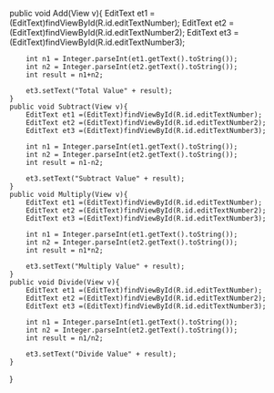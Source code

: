 public void Add(View v){
        EditText et1 =(EditText)findViewById(R.id.editTextNumber);
        EditText et2 =(EditText)findViewById(R.id.editTextNumber2);
        EditText et3 =(EditText)findViewById(R.id.editTextNumber3);

        int n1 = Integer.parseInt(et1.getText().toString());
        int n2 = Integer.parseInt(et2.getText().toString());
        int result = n1+n2;

        et3.setText("Total Value" + result);
    }
    public void Subtract(View v){
        EditText et1 =(EditText)findViewById(R.id.editTextNumber);
        EditText et2 =(EditText)findViewById(R.id.editTextNumber2);
        EditText et3 =(EditText)findViewById(R.id.editTextNumber3);

        int n1 = Integer.parseInt(et1.getText().toString());
        int n2 = Integer.parseInt(et2.getText().toString());
        int result = n1-n2;

        et3.setText("Subtract Value" + result);
    }
    public void Multiply(View v){
        EditText et1 =(EditText)findViewById(R.id.editTextNumber);
        EditText et2 =(EditText)findViewById(R.id.editTextNumber2);
        EditText et3 =(EditText)findViewById(R.id.editTextNumber3);

        int n1 = Integer.parseInt(et1.getText().toString());
        int n2 = Integer.parseInt(et2.getText().toString());
        int result = n1*n2;

        et3.setText("Multiply Value" + result);
    }
    public void Divide(View v){
        EditText et1 =(EditText)findViewById(R.id.editTextNumber);
        EditText et2 =(EditText)findViewById(R.id.editTextNumber2);
        EditText et3 =(EditText)findViewById(R.id.editTextNumber3);

        int n1 = Integer.parseInt(et1.getText().toString());
        int n2 = Integer.parseInt(et2.getText().toString());
        int result = n1/n2;

        et3.setText("Divide Value" + result);
    }
}